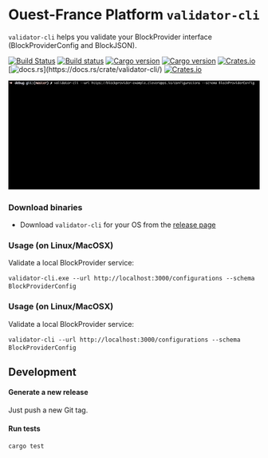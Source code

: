 # Ouest-France Platform `validator-cli`

`validator-cli` helps you validate your BlockProvider interface (BlockProviderConfig and BlockJSON).


[![Build Status](https://travis-ci.org/Ouest-France/platform.svg?branch=master)](https://travis-ci.org/Ouest-France/platform) [![Build status](https://ci.appveyor.com/api/projects/status/9xsw4bboduma93tv/branch/master?svg=true)](https://ci.appveyor.com/project/Ouest-France/platform/branch/master) [![Cargo version](https://img.shields.io/crates/v/validator-cli.svg)](https://crates.io/crates/validator-cli) [![Cargo version](https://img.shields.io/crates/v/validator-cli.svg)](https://crates.io/crates/validator-cli) [![Crates.io](https://img.shields.io/crates/l/validator-cli.svg)](https://crates.io/crates/validator-cli) [![docs.rs](https://img.shields.io/badge/docs.rs-👌-4EC329.svg?)](https://docs.rs/crate/validator-cli/) [![Crates.io](https://img.shields.io/crates/d/validator-cli.svg)](https://crates.io/crates/validator-cli)


<p align="center"><img src="assets/demo.gif" /></p>

### Download binaries

- Download `validator-cli` for your OS from the [release page](https://github.com/Ouest-France/platform/releases)

### Usage (on Linux/MacOSX)

Validate a local BlockProvider service:

```shell
validator-cli.exe --url http://localhost:3000/configurations --schema BlockProviderConfig
```

### Usage (on Linux/MacOSX)

Validate a local BlockProvider service:

```shell
validator-cli --url http://localhost:3000/configurations --schema BlockProviderConfig
```

## Development

#### Generate a new release

Just push a new Git tag.

#### Run tests

```shell
cargo test
```
